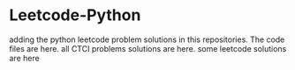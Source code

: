 # Leetcode-Python
adding the python leetcode problem solutions in this repositories. 
The code files are here.
all CTCI problems solutions are here.
some leetcode solutions are here
























































